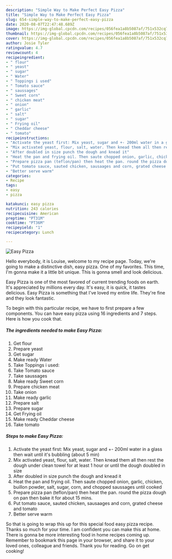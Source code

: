 ```yaml
---
description: "Simple Way to Make Perfect Easy Pizza"
title: "Simple Way to Make Perfect Easy Pizza"
slug: 654-simple-way-to-make-perfect-easy-pizza
date: 2020-08-07T22:47:48.689Z
image: https://img-global.cpcdn.com/recipes/056fea1a8b5087af/751x532cq70/easy-pizza-recipe-main-photo.jpg
thumbnail: https://img-global.cpcdn.com/recipes/056fea1a8b5087af/751x532cq70/easy-pizza-recipe-main-photo.jpg
cover: https://img-global.cpcdn.com/recipes/056fea1a8b5087af/751x532cq70/easy-pizza-recipe-main-photo.jpg
author: Josie Tyler
ratingvalue: 4.7
reviewcount: 4
recipeingredient:
- " flour"
- " yeast"
- " sugar"
- " Water"
- " Toppings i used"
- " Tomato sauce"
- " saussages"
- " Sweet corn"
- " chicken meat"
- " onion"
- " garlic"
- " salt"
- " sugar"
- " Frying oil"
- " Cheddar cheese"
- " tomato"
recipeinstructions:
- "Activate the yeast first: Mix yeast, sugar and +- 200ml water in a glass then wait until it&#39;s bubbling (about 5 min)"
- "Mix activated yeast, flour, salt, water. Then knead them all then rest the dough under clean towel for at least 1 hour or until the dough doubled in size"
- "After doubled in size punch the dough and knead it"
- "Heat the pan and frying oil. Then saute chopped onion, garlic, chicken, buillon powder, salt, sugar, corn, and chopped saussages until cooked"
- "Prepare pizza pan (teflon/pan) then heat the pan. round the pizza dough on pan then bake it for about 15 mins."
- "Put tomato sauce, sauted chicken, sausaages and corn, grated cheese and tomato"
- "Better serve warm"
categories:
- Recipe
tags:
- easy
- pizza

katakunci: easy pizza 
nutrition: 243 calories
recipecuisine: American
preptime: "PT31M"
cooktime: "PT36M"
recipeyield: "1"
recipecategory: Lunch

---
```



![Easy Pizza](https://img-global.cpcdn.com/recipes/056fea1a8b5087af/751x532cq70/easy-pizza-recipe-main-photo.jpg)

Hello everybody, it is Louise, welcome to my recipe page. Today, we're going to make a distinctive dish, easy pizza. One of my favorites. This time, I'm gonna make it a little bit unique. This is gonna smell and look delicious.

Easy Pizza is one of the most favored of current trending foods on earth. It's appreciated by millions every day. It's easy, it is quick, it tastes delicious. Easy Pizza is something that I've loved my entire life. They're fine and they look fantastic.




To begin with this particular recipe, we have to first prepare a few components. You can have easy pizza using 16 ingredients and 7 steps. Here is how you cook that.

<!--inarticleads1-->

##### The ingredients needed to make Easy Pizza:

1. Get  flour
1. Prepare  yeast
1. Get  sugar
1. Make ready  Water
1. Take  Toppings i used:
1. Take  Tomato sauce
1. Take  saussages
1. Make ready  Sweet corn
1. Prepare  chicken meat
1. Take  onion
1. Make ready  garlic
1. Prepare  salt
1. Prepare  sugar
1. Get  Frying oil
1. Make ready  Cheddar cheese
1. Take  tomato




<!--inarticleads2-->

##### Steps to make Easy Pizza:

1. Activate the yeast first: Mix yeast, sugar and +- 200ml water in a glass then wait until it&#39;s bubbling (about 5 min)
1. Mix activated yeast, flour, salt, water. Then knead them all then rest the dough under clean towel for at least 1 hour or until the dough doubled in size
1. After doubled in size punch the dough and knead it
1. Heat the pan and frying oil. Then saute chopped onion, garlic, chicken, buillon powder, salt, sugar, corn, and chopped saussages until cooked
1. Prepare pizza pan (teflon/pan) then heat the pan. round the pizza dough on pan then bake it for about 15 mins.
1. Put tomato sauce, sauted chicken, sausaages and corn, grated cheese and tomato
1. Better serve warm




So that is going to wrap this up for this special food easy pizza recipe. Thanks so much for your time. I am confident you can make this at home. There is gonna be more interesting food in home recipes coming up. Remember to bookmark this page in your browser, and share it to your loved ones, colleague and friends. Thank you for reading. Go on get cooking!
